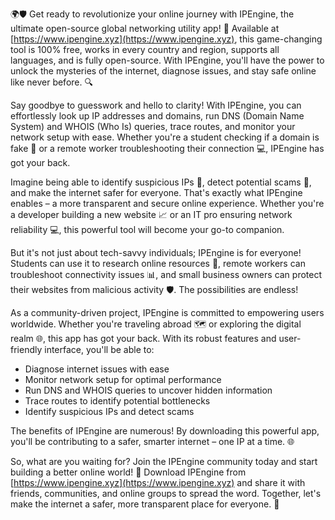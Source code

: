 🌍🛡️ Get ready to revolutionize your online journey with IPEngine, the ultimate open-source global networking utility app! 🚀 Available at [https://www.ipengine.xyz](https://www.ipengine.xyz), this game-changing tool is 100% free, works in every country and region, supports all languages, and is fully open-source. With IPEngine, you'll have the power to unlock the mysteries of the internet, diagnose issues, and stay safe online like never before. 🔍

Say goodbye to guesswork and hello to clarity! With IPEngine, you can effortlessly look up IP addresses and domains, run DNS (Domain Name System) and WHOIS (Who Is) queries, trace routes, and monitor your network setup with ease. Whether you're a student checking if a domain is fake 🤔 or a remote worker troubleshooting their connection 💻, IPEngine has got your back.

Imagine being able to identify suspicious IPs 👀, detect potential scams 🚫, and make the internet safer for everyone. That's exactly what IPEngine enables – a more transparent and secure online experience. Whether you're a developer building a new website 📈 or an IT pro ensuring network reliability 💻, this powerful tool will become your go-to companion.

But it's not just about tech-savvy individuals; IPEngine is for everyone! Students can use it to research online resources 🔬, remote workers can troubleshoot connectivity issues 📊, and small business owners can protect their websites from malicious activity 🛡️. The possibilities are endless!

As a community-driven project, IPEngine is committed to empowering users worldwide. Whether you're traveling abroad 🗺️ or exploring the digital realm 🌐, this app has got your back. With its robust features and user-friendly interface, you'll be able to:

* Diagnose internet issues with ease
* Monitor network setup for optimal performance
* Run DNS and WHOIS queries to uncover hidden information
* Trace routes to identify potential bottlenecks
* Identify suspicious IPs and detect scams

The benefits of IPEngine are numerous! By downloading this powerful app, you'll be contributing to a safer, smarter internet – one IP at a time. 🌐

So, what are you waiting for? Join the IPEngine community today and start building a better online world! 💪 Download IPEngine from [https://www.ipengine.xyz](https://www.ipengine.xyz) and share it with friends, communities, and online groups to spread the word. Together, let's make the internet a safer, more transparent place for everyone. 🌟